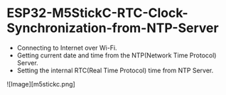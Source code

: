 # ESP32-M5StickC-RTC-Clock-Synchronization-from-NTP-Server

- Connecting to Internet over Wi-Fi.
- Getting current date and time from the NTP(Network Time Protocol) Server.
- Setting the internal RTC(Real Time Protocol) time from NTP Server.

![Image][m5stickc.png]

